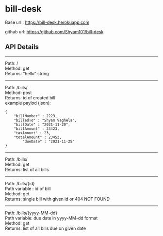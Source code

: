 # bill-desk

Base url : https://bill-desk.herokuapp.com

github url: https://github.com/Shyam101/bill-desk 

## API Details
---

Path: /
<br/>
Method: get
<br/>
Returns: “hello” string
<br/>

---

Path: /bills/
<br/>
Method: post
<br/>
Returns: id of created bill
<br/>
example paylod (json):
```
{
	"billNumber" : 2223,
	"billedTo" : "Shyam Vaghela",
	"billDate" : "2021-11-20",
	"billAmount" : 23423,
	"taxAmount" : 23,
	"totalAmount" : 23453,
        "dueDate" : "2021-11-25"
}
```

---

Path: /bills/
<br/>
Method: get
<br/>
Returns: list of all bills

---

Path: /bills/{id}
<br/>
Path variable : id of bill
<br/>
Method: get
<br/>
Returns: single bill with given id or 404 NOT FOUND

---

Path: /bills/{yyyy-MM-dd}
<br/>
Path variable: due date in yyyy-MM-dd format
<br/>
Method: get
<br/>
Returns: list of all bills due on given date
